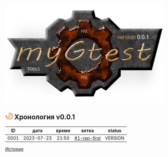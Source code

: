 [![logo](logo.png)](../README.md) 

[H]: docs.md           "родитель"
[P]: icons/progress.png  "в процессе..."
[S]: icons/success.png   "завершено"

[![P]][H] Хронология v0.0.1
---------------------------

| **ID** |    дата    | время |     ветка      | status  |
|:------:|:----------:|:-----:|:--------------:|:-------:|
|  0001  | 2023-07-23 | 21:50 | [#1-rep-first] | VERSION |

[История](history.md)

[#1-rep-first]: history.md#-v001-rep

